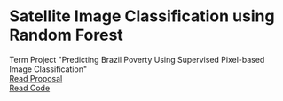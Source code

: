# Satellite Image Classification using Random Forest 

Term Project "Predicting Brazil Poverty Using  Supervised Pixel-based Image Classification"<br/>
[Read Proposal](https://zixi-liu.github.io/Satellite-Image-Classification/Liu,Zixi_TermProject.pdf)<br/>
[Read Code](https://nbviewer.jupyter.org/github/zixi-liu/GoogleEarthEngine/blob/master/BrazilProject.ipynb)


